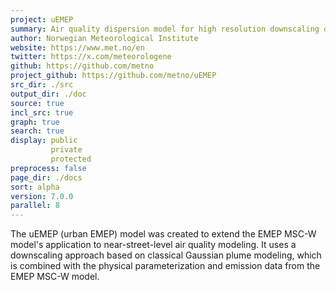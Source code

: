 ```yaml
---
project: uEMEP
summary: Air quality dispersion model for high resolution downscaling of EMEP-MSC-W
author: Norwegian Meteorological Institute
website: https://www.met.no/en
twitter: https://x.com/meteorologene
github: https://github.com/metno
project_github: https://github.com/metno/uEMEP
src_dir: ./src
output_dir: ./doc
source: true
incl_src: true
graph: true
search: true
display: public
         private
         protected
preprocess: false
page_dir: ./docs
sort: alpha
version: 7.0.0
parallel: 8
---
```


The uEMEP (urban EMEP) model was created to extend the EMEP MSC-W model's application to near-street-level air quality modeling. It uses a downscaling approach based on classical Gaussian plume modeling, which is combined with the physical parameterization and emission data from the EMEP MSC-W model.
